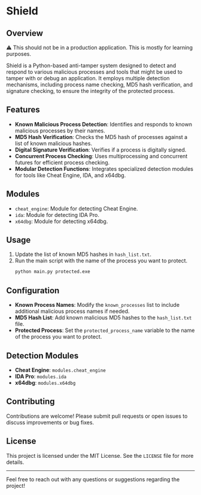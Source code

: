 # Shield

## Overview

⚠ This should not be in a production application. This is mostly for learning purposes.

Shield is a Python-based anti-tamper system designed to detect and respond to various malicious processes and tools that
might be used to tamper with or debug an application. It employs multiple detection mechanisms, including process name
checking, MD5 hash verification, and signature checking, to ensure the integrity of the protected process.

## Features

- **Known Malicious Process Detection**: Identifies and responds to known malicious processes by their names.
- **MD5 Hash Verification**: Checks the MD5 hash of processes against a list of known malicious hashes.
- **Digital Signature Verification**: Verifies if a process is digitally signed.
- **Concurrent Process Checking**: Uses multiprocessing and concurrent futures for efficient process checking.
- **Modular Detection Functions**: Integrates specialized detection modules for tools like Cheat Engine, IDA, and
  x64dbg.

## Modules

- `cheat_engine`: Module for detecting Cheat Engine.
- `ida`: Module for detecting IDA Pro.
- `x64dbg`: Module for detecting x64dbg.

## Usage

1. Update the list of known MD5 hashes in `hash_list.txt`.
2. Run the main script with the name of the process you want to protect.
   ```bash
   python main.py protected.exe
   ```

## Configuration

- **Known Process Names**: Modify the `known_processes` list to include additional malicious process names if needed.
- **MD5 Hash List**: Add known malicious MD5 hashes to the `hash_list.txt` file.
- **Protected Process**: Set the `protected_process_name` variable to the name of the process you want to protect.

## Detection Modules

- **Cheat Engine**: `modules.cheat_engine`
- **IDA Pro**: `modules.ida`
- **x64dbg**: `modules.x64dbg`

## Contributing

Contributions are welcome! Please submit pull requests or open issues to discuss improvements or bug fixes.

## License

This project is licensed under the MIT License. See the `LICENSE` file for more details.

---

Feel free to reach out with any questions or suggestions regarding the project!